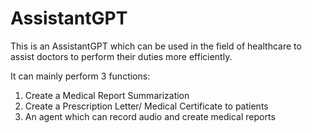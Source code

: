 # AssistantGPT

This is an AssistantGPT which can be used in the field of healthcare to assist doctors to perform their duties more efficiently.

It can mainly perform 3 functions:
1) Create a Medical Report Summarization
2) Create a Prescription Letter/ Medical Certificate to patients
3) An agent which can record audio and create medical reports

